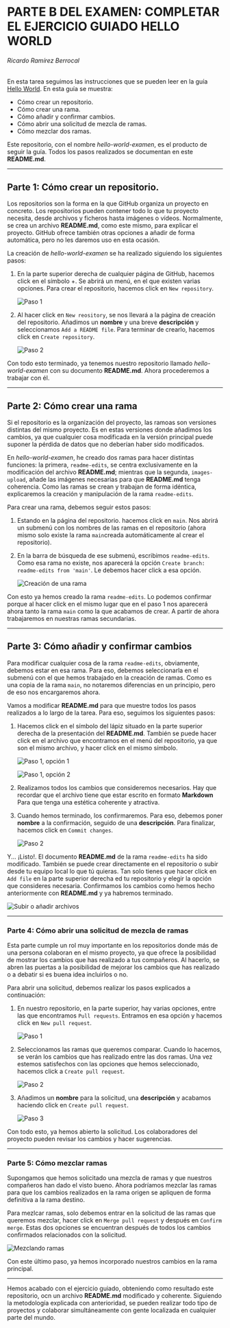 # PARTE B DEL EXAMEN: COMPLETAR EL EJERCICIO GUIADO HELLO WORLD
###### Ricardo Ramírez Berrocal
En esta tarea seguimos las instrucciones que se pueden leer en la guía [Hello World](https://docs.github.com/en/get-started/quickstart/hello-world). En esta guía se muestra:
* Cómo crear un repositorio.
* Cómo crear una rama.
* Cómo añadir y confirmar cambios.
* Cómo abrir una solicitud de mezcla de ramas.
* Cómo mezclar dos ramas.

Este repositorio, con el nombre *hello-world-examen*, es el producto de seguir la guía. Todos los pasos realizados se documentan en este **README.md**.

---
## Parte 1: Cómo crear un repositorio.
Los repositorios son la forma en la que GitHub organiza un proyecto en concreto. Los repositorios pueden contener todo lo que tu proyecto necesita, desde archivos y ficheros hasta imágenes o vídeos. Normalmente, se crea un archivo **README.md**, como este mismo, para explicar el proyecto. GitHub ofrece también otras opciones a añadir de forma automática, pero no les daremos uso en esta ocasión.

La creación de *hello-world-examen* se ha realizado siguiendo los siguientes pasos:

1. En la parte superior derecha de cualquier página de GitHub, hacemos click en el símbolo +. Se abrirá un menú, en el que existen varias opciones. Para crear el repositorio, hacemos click en `New repository`.

   ![Paso 1](src/images/crear1.png "Se trata de la primera opción del submenú")
   
2. Al hacer click en `New reository`, se nos llevará a la página de creación del repositorio. Añadimos un **nombre** y una breve **descripción** y seleccionamos `Add a README file`. Para terminar de crearlo, hacemos click en `Create repository`.

   ![Paso 2](src/images/crear2.png "Como se advirtió anteriormente, las otras opciones no han sido seleccionadas para esta ocasión")

Con todo esto terminado, ya tenemos nuestro repositorio llamado *hello-world-examen* con su documento **README.md**. Ahora procederemos a trabajar con él.

---
## Parte 2: Cómo crear una rama
Si el repositorio es la organización del proyecto, las ramoas son versiones distintas del mismo proyecto. Es en estas versiones donde añadimos los cambios, ya que cualquier cosa modificada en la versión principal puede suponer la pérdida de datos que no deberían haber sido modificados.

En *hello-world-examen*, he creado dos ramas para hacer distintas funciones: la primera, `readme-edits`, se centra exclusivamente en la modificación del archivo **README.md**; mientras que la segunda, `images-upload`, añade las imágenes necesarias para que **README.md** tenga coherencia. Como las ramas se crean y trabajan de forma idéntica, explicaremos la creación y manipulación de la rama `readme-edits`.

Para crear una rama, debemos seguir estos pasos:

1. Estando en la página del repositorio. hacemos click en `main`. Nos abrirá un submenú con los nombres de las ramas en el repositorio (ahora mismo solo existe la rama `main`creada automáticamente al crear el repositorio).
2. En la barra de búsqueda de ese submenú, escribimos `readme-edits`. Como esa rama no existe, nos aparecerá la opción `Create branch: readme-edits from 'main'`. Le debemos hacer click a esa opción.

   ![Creación de una rama](src/images/rama1.png "La barra de búsqueda también sirve para filtrar tus ramas existentes")
   
Con esto ya hemos creado la rama `readme-edits`. Lo podemos confirmar porque al hacer click en el mismo lugar que en el paso 1 nos aparecerá ahora tanto la rama `main` como la que acabamos de crear. A partir de ahora trabajaremos en nuestras ramas secundarias.

---
## Parte 3: Cómo añadir y confirmar cambios
Para modificar cualquier cosa de la rama `readme-edits`, obviamente, debemos estar en esa rama. Para eso, debemos seleccionarla en el submenú con el que hemos trabajado en la creación de ramas. Como es una copia de la rama `main`, no notaremos diferencias en un principio, pero de eso nos encargaremos ahora.

Vamos a modificar **README.md** para que muestre todos los pasos realizados a lo largo de la tarea. Para eso, seguimos los siguientes pasos:

1. Hacemos click en el símbolo del lápiz situado en la parte superior derecha de la presentación del **README.md**. También se puede hacer click en el archivo que encontramos en el menú del repositorio, ya que son el mismo archivo, y hacer click en el mismo símbolo.

   ![Paso 1, opción 1](src/images/editar1.png "El repositorio solo tiene ese fichero, así que no hay ningún problema")

   ![Paso 1, opción 2](src/images/editar1-5.png "Si hacemos click en el archivo localizado en el repositorio, se nos abre esta pantalla. Como se puede ver, no hay diferencias con la anterior")
   
2. Realizamos todos los cambios que consideremos necesarios. Hay que recordar que el archivo tiene que estar escrito en formato **Markdown** Para que tenga una estética coherente y atractiva.
3. Cuando hemos terminado, los confirmaremos. Para eso, debemos poner **nombre** a la confirmación, seguido de una **descripción**. Para finalizar, hacemos click en `Commit changes`.

   ![Paso 2](src/images/editar2.png "Todo se debe incluir en la parte inferior de la página, donde pone 'Commit changes'")

Y... ¡Listo!. El documento **README.md** de la rama `readme-edits` ha sido modificado. También se puede crear directamente en el repositorio o subir desde tu equipo local lo que tú quieras. Tan solo tienes que hacer click en `Add file` en la parte superior derecha ed tu repositorio y elegir la opción que consideres necesaria. Confirmamos los cambios como hemos hecho anteriormente con **README.md** y ya habremos terminado.

   ![Subir o añadir archivos](src/images/editar3.png "Subir un archivo o crearlo funciona igual que en otras páginas web o programas")

---
### Parte 4: Cómo abrir una solicitud de mezcla de ramas
Esta parte cumple un rol muy importante en los repositorios donde más de una persona colaboran en el mismo proyecto, ya que ofrece la posibilidad de mostrar los cambios que has realizado a tus compañeros. Al hacerlo, se abren las puertas a la posibilidad de mejorar los cambios que has realizado o a debatir si es buena idea incluirlos o no.

Para abrir una solicitud, debemos realizar los pasos explicados a continuación:
1. En nuestro repositorio, en la parte superior, hay varias opciones, entre las que encontramos `Pull requests`. Entramos en esa opción y hacemos click en `New pull request`.

   ![Paso 1](src/images/solicitar1.png "Se encuentra en el navegador justo encima del fichero de nuestro repositorio")

2. Seleccionamos las ramas que queremos comparar. Cuando lo hacemos, se verán los cambios que has realizado entre las dos ramas. Una vez estemos satisfechos con las opciones que hemos seleccionado, hacemos click a `Create pull request`.

   ![Paso 2](src/images/solicitar2.png "También puedes elegir de la tabla Example comparisons de la parte inferior")

3. Añadimos un **nombre** para la solicitud, una **descripción** y acabamos haciendo click en `Create pull request`.

   ![Paso 3](src/images/solicitar3.png "Este paso es parecido al que hicimos cuando confirmamos los cambios de una rama")

Con todo esto, ya hemos abierto la solicitud. Los colaboradores del proyecto pueden revisar los cambios y hacer sugerencias.

---
### Parte 5: Cómo mezclar ramas
Supongamos que hemos solicitado una mezcla de ramas y que nuestros compañeros han dado el visto bueno. Ahora podríamos mezclar las ramas para que los cambios realizados en la rama origen se apliquen de forma definitiva a la rama destino.

Para mezlcar ramas, solo debemos entrar en la solicitud de las ramas que queremos mezclar, hacer click en `Merge pull request` y después en `Confirm merge`. Estas dos opciones se encuentran después de todos los cambios confirmados relacionados con la solicitud.

![Mezclando ramas](src/images/mezclar1.png "Cuando lo has hecho, la rama origen pierde toda su información, por lo que se puede borrar sin problemas")
	 
Con este último paso, ya hemos incorporado nuestros cambios en la rama principal.

---
Hemos acabado con el ejercicio guiado, obteniendo como resultado este repositorio, ocn un archivo **README.md** modificado y coherente. Siguiendo la metodología explicada con anterioridad, se pueden realizar todo tipo de proyectos y colaborar simultáneamente con gente localizada en cualquier parte del mundo.
